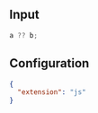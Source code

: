 
## Input
```javascript input
a ?? b;
```

## Configuration
```json configuration
{
  "extension": "js"
}
```
